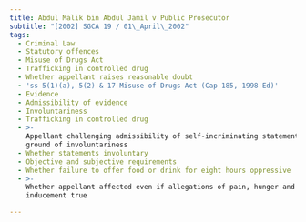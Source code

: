 ```yaml
---
title: Abdul Malik bin Abdul Jamil v Public Prosecutor
subtitle: "[2002] SGCA 19 / 01\_April\_2002"
tags:
  - Criminal Law
  - Statutory offences
  - Misuse of Drugs Act
  - Trafficking in controlled drug
  - Whether appellant raises reasonable doubt
  - 'ss 5(1)(a), 5(2) & 17 Misuse of Drugs Act (Cap 185, 1998 Ed)'
  - Evidence
  - Admissibility of evidence
  - Involuntariness
  - Trafficking in controlled drug
  - >-
    Appellant challenging admissibility of self-incriminating statements on
    ground of involuntariness
  - Whether statements involuntary
  - Objective and subjective requirements
  - Whether failure to offer food or drink for eight hours oppressive
  - >-
    Whether appellant affected even if allegations of pain, hunger and
    inducement true

---
```


